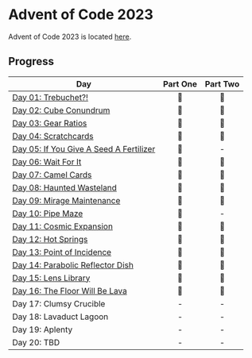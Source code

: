 # Advent of Code 2023

Advent of Code 2023 is located [here](https://adventofcode.com/2023/).

## Progress

| Day                                           | Part One | Part Two |
|-----------------------------------------------|:--------:|:--------:|
| [Day 01: Trebuchet?!](01)                     |    🌟    |    🌟    |
| [Day 02: Cube Conundrum](02)                  |    🌟    |    🌟    |
| [Day 03: Gear Ratios](03)                     |    🌟    |    🌟    |
| [Day 04: Scratchcards](04)                    |    🌟    |    🌟    |
| [Day 05: If You Give A Seed A Fertilizer](05) |    🌟    |    -     |
| [Day 06: Wait For It](06)                     |    🌟    |    🌟    |
| [Day 07: Camel Cards](07)                     |    🌟    |    🌟    |
| [Day 08: Haunted Wasteland](08)               |    🌟    |    🌟    |
| [Day 09: Mirage Maintenance](09)              |    🌟    |    🌟    |
| [Day 10: Pipe Maze](10)                       |    🌟    |    -     |
| [Day 11: Cosmic Expansion](11)                |    🌟    |    🌟    |
| [Day 12: Hot Springs](12)                     |    🌟    |    🌟    |
| [Day 13: Point of Incidence](13)              |    🌟    |    🌟    |
| [Day 14: Parabolic Reflector Dish](14)        |    🌟    |    🌟    |
| [Day 15: Lens Library](15)                    |    🌟    |    🌟    |
| [Day 16: The Floor Will Be Lava](16)          |    🌟    |    🌟    |
| Day 17: Clumsy Crucible                       |    -     |    -     |
| Day 18: Lavaduct Lagoon                       |    -     |    -     |
| Day 19: Aplenty                               |    -     |    -     |
| Day 20: TBD                                   |    -     |    -     |
